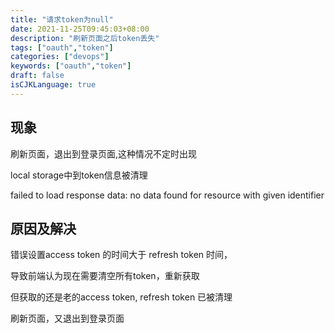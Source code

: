 ```yaml
---
title: "请求token为null"
date: 2021-11-25T09:45:03+08:00
description: "刷新页面之后token丢失"
tags: ["oauth","token"]
categories: ["devops"]
keywords: ["oauth","token"]
draft: false
isCJKLanguage: true
---
```

## 现象

刷新页面，退出到登录页面,这种情况不定时出现

local storage中到token信息被清理

failed to load response data: no data found for resource with given identifier


## 原因及解决

错误设置access token 的时间大于 refresh token 时间，

导致前端认为现在需要清空所有token，重新获取

但获取的还是老的access token, refresh token 已被清理

刷新页面，又退出到登录页面



